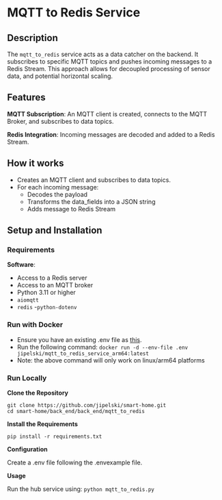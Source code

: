 # MQTT to Redis Service

## Description

The `mqtt_to_redis` service acts as a data catcher on the backend. It subscribes to specific MQTT topics and pushes incoming messages to a Redis Stream. This approach allows for decoupled processing of sensor data, and potential horizontal scaling.

## Features

 **MQTT Subscription**: 
 An MQTT client is created, connects to the MQTT Broker, and subscribes to data topics.
 
 **Redis Integration**: 
 Incoming messages are decoded and added to a Redis Stream.

## How it works

- Creates an MQTT client and subscribes to data topics.
- For each incoming message:
  - Decodes the payload
  - Transforms the data_fields into a JSON string
  - Adds message to Redis Stream

## Setup and Installation

### Requirements

**Software**:
- Access to a Redis server
- Access to an MQTT broker
- Python 3.11 or higher
- `aiomqtt`
- `redis`
-`python-dotenv`

### Run with Docker

- Ensure you have an existing .env file as <a href=".envexample">this</a>.
- Run the following command:
  `docker run -d --env-file .env jipelski/mqtt_to_redis_service_arm64:latest`
- Note: the above command will only work on linux/arm64 platforms

### Run Locally

**Clone the Repository**
```
git clone https://github.com/jipelski/smart-home.git
cd smart-home/back_end/back_end/mqtt_to_redis
```

**Install the Requirements**

`pip install -r requirements.txt`

**Configuration**

Create a .env file following the .envexample file.

**Usage**

Run the hub service using:
`python mqtt_to_redis.py`
